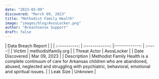 ```yaml
---
date: "2023-03-09"
discovered: "March 09, 2023"
title: "Methodist Family Health"
image: "images/blog/AvosLocker.png"
author: "Breachsense Support"
draft: false
---
```


| Data Breach Report           |              | 
| :-----------: | :-------------:     |:-------------:    | :-----:|
| Victim      | methodistfamily.org      | 
| Threat Actor      | AvosLocker      | 
| Date Discovered      | Mar 09, 2023      | 
| Description      | Methodist Family Health is a complete continuum of care for Arkansas children who are abandoned, abused, neglected and struggling with psychiatric, behavioral, emotional and spiritual issues.      | 
| Leak Size      | Unknown      | 

